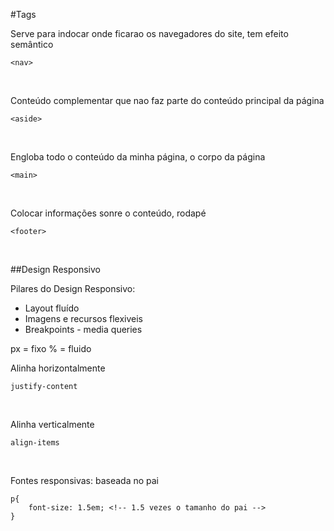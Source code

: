 #Tags

Serve para indocar onde ficarao os navegadores do site, tem efeito semântico
```
<nav>
```
<br>

Conteúdo complementar que nao faz parte do conteúdo principal da página
```
<aside>
```
<br>

Engloba todo o conteúdo da minha página, o corpo da página
```
<main>
```
<br>

Colocar informações sonre o conteúdo, rodapé
```
<footer>
```
<br>

##Design Responsivo

Pilares do Design Responsivo:
<ul>
    <li>Layout fluído</li>
    <li>Imagens e recursos flexiveis</li>
    <li>Breakpoints - media queries</li>
</ul>

<p>
px = fixo
% = fluido
</p>

Alinha horizontalmente
```
justify-content
```
<br>

Alinha verticalmente
```
align-items
```
<br>

Fontes responsivas: baseada no pai
```
p{
    font-size: 1.5em; <!-- 1.5 vezes o tamanho do pai -->
}
```